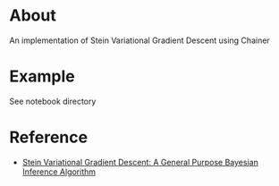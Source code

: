 # About

An implementation of Stein Variational Gradient Descent using Chainer

# Example

See notebook directory

# Reference

- [Stein Variational Gradient Descent: A General Purpose Bayesian Inference Algorithm](https://arxiv.org/abs/1608.04471)
